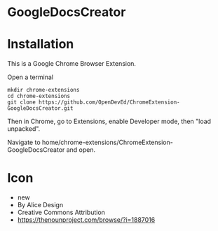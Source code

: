 # GoogleDocsCreator

# Installation

This is a Google Chrome Browser Extension.

Open a terminal
```
mkdir chrome-extensions
cd chrome-extensions
git clone https://github.com/OpenDevEd/ChromeExtension-GoogleDocsCreator.git
```
Then in Chrome, go to Extensions, enable Developer mode, then "load unpacked".

Navigate to home/chrome-extensions/ChromeExtension-GoogleDocsCreator and open.



# Icon

- new 
- By Alice Design 
- Creative Commons Attribution
- https://thenounproject.com/browse/?i=1887016
